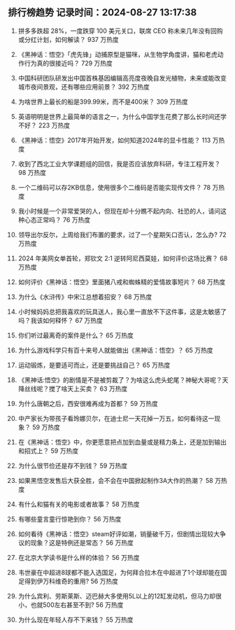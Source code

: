 
## 排行榜趋势 记录时间：2024-08-27 13:17:38
  
  1. 拼多多跌超 28%，一度跌穿 100 美元关口，联席 CEO 称未来几年没有回购或分红计划，如何解读？ 937 万热度
    
  2. 《黑神话：悟空》「虎先锋」动捕原型是猫咪，从生物学角度讲，猫和老虎动作行为真的很接近吗？ 729 万热度
    
  3. 中国科研团队研发出中国首株基因编辑高亮度夜晚自发光植物，未来或能改变城市夜间景观，还有哪些应用前景？ 392 万热度
    
  4. 为啥世界上最长的船是399.99米，而不是400米？ 309 万热度
    
  5. 英语明明是世界上最简单的语言之一，为什么中国学生花费了那么长时间还学不好？ 223 万热度
    
  6. 《黑神话：悟空》2017年开始开发，如何知道2024年的显卡性能？ 113 万热度
    
  7. 收到了西北工业大学课题组的回信，我是否应该放弃科研，专注工程开发？ 98 万热度
    
  8. 一个二维码可以存2KB信息，使用很多个二维码是否能实现传文件？ 78 万热度
    
  9. 我小时候是一个非常爱哭的人，但现在却十分瞧不起内向、社恐的人，请问这种心态正常吗？ 76 万热度
    
  10. 领导出尔反尔，上周给我们布置的要求，过了一个星期矢口否认，怎么办? 72 万热度
    
  11. 2024 年美网女单首轮，郑钦文 2:1 逆转阿尼西莫娃，如何评价这场比赛？ 68 万热度
    
  12. 如何评价《黑神话：悟空》里面猪八戒和蜘蛛精的爱情故事短片？ 68 万热度
    
  13. 为什么《水浒传》中宋江总想着招安？ 68 万热度
    
  14. 小时候妈妈总把我喜欢的玩具送人，我心里一直放不下这件事，这是太敏感了吗？我该如何释怀？ 67 万热度
    
  15. 你们听过最离奇的案件是什么？ 65 万热度
    
  16. 为什么游戏科学只有百十来号人就能做出《黑神话：悟空》？ 65 万热度
    
  17. 运动锻炼，是要适可而止，还是要挑战自己？ 65 万热度
    
  18. 《黑神话:悟空》的剧情是不是被剪裁了？为啥这么虎头蛇尾？神秘大哥呢？天降丝线呢？搅了啥天上买卖？ 63 万热度
    
  19. 为什么唐朝之后，西安很难再成为首都？ 59 万热度
    
  20. 中产家长为带孩子看玲娜贝尔，在迪士尼一天花掉一万五，如何看待这一现象？ 59 万热度
    
  21. 在《黑神话：悟空》中，你更愿意把点加到血量或是精力条上，还是加到输出和招式上？ 59 万热度
    
  22. 为什么很节俭还是存不到钱？ 59 万热度
    
  23. 如果黑悟空发售后大获全胜，会不会在中国掀起制作3A大作的热潮？ 58 万热度
    
  24. 有什么和猫有关的电影或者故事？ 58 万热度
    
  25. 有哪些童言童行惊艳到你？ 56 万热度
    
  26. 如何看待《黑神话：悟空》steam好评如潮，销量破千万，但剧情出现较大争议的现象？这是特例还是常态？ 56 万热度
    
  27. 在北京大学读书是什么样的体验？ 56 万热度
    
  28. 韦世豪在中超进8球都不能入选国足，为何拜合拉木在中超进了1个球却能在国足得到伊万科维奇的重用? 56 万热度
    
  29. 为什么宾利、劳斯莱斯、迈巴赫大多使用5L以上的12缸发动机，但马力却很小，也就500左右甚至不到? 56 万热度
    
  30. 为什么现在年轻人存不下来钱？ 55 万热度
    